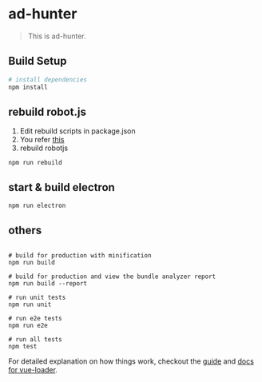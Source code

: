 # ad-hunter

> This is ad-hunter.

## Build Setup

``` bash
# install dependencies
npm install
```

## rebuild robot.js
1. Edit rebuild scripts in package.json
1. You refer [this](http://robotjs.io/docs/electron)
1. rebuild robotjs

```
npm run rebuild
```

## start & build electron
```
npm run electron
```

## others
```

# build for production with minification
npm run build

# build for production and view the bundle analyzer report
npm run build --report

# run unit tests
npm run unit

# run e2e tests
npm run e2e

# run all tests
npm test
```

For detailed explanation on how things work, checkout the [guide](http://vuejs-templates.github.io/webpack/) and [docs for vue-loader](http://vuejs.github.io/vue-loader).

